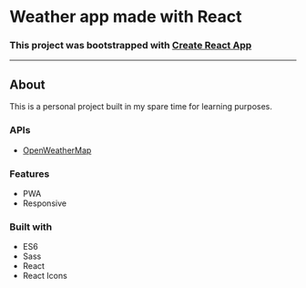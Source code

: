 # Weather app made with React

### This project was bootstrapped with [Create React App](https://github.com/facebook/create-react-app)

---
## About

This is a personal project built in my spare time for learning purposes.

### APIs

- [OpenWeatherMap](https://openweathermap.org/)

### Features
- PWA
- Responsive

### Built with
- ES6
- Sass
- React
- React Icons
